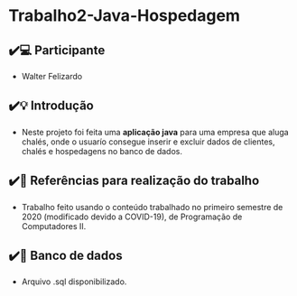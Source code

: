 # Trabalho2-Java-Hospedagem

## ✔️💻 Participante

-   Walter Felizardo

## ✔️💡 Introdução

-   Neste projeto foi feita uma **aplicação java** para uma empresa que aluga chalés, onde o usuarío consegue inserir e excluir dados de clientes, chalés e hospedagens no banco de dados.

## ✔️🔎 Referências para realização do trabalho

-   Trabalho feito usando o conteúdo trabalhado no primeiro semestre de 2020 (modificado devido a COVID-19), de Programação de Computadores II.

## ✔️💾 Banco de dados

-   Arquivo .sql disponibilizado.
